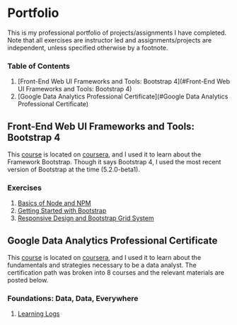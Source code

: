 # Portfolio
This is my professional portfolio of projects/assignments I have completed. Note that all exercises are instructor led and assignments/projects are independent, unless specified otherwise by a footnote.

### Table of Contents
1. [Front-End Web UI Frameworks and Tools: Bootstrap 4](#Front-End Web UI Frameworks and Tools: Bootstrap 4)
2. [Google Data Analytics Professional Certificate](#Google Data Analytics Professional Certificate)

## Front-End Web UI Frameworks and Tools: Bootstrap 4
This [course](https://www.coursera.org/learn/bootstrap-4/home/) is located on [coursera](https://www.coursera.org/), and I used it to learn about the Framework Bootstrap.  Though it says Bootstrap 4, I used the most recent version of Bootstrap at the time (5.2.0-beta1).

### Exercises
1. [Basics of Node and NPM](https://github.com/mizakiharuno/Portfolio/tree/main/FrontEndWebUIFramworksAndTools-Bootstrap4/Exercises/BasicsOfNodeAndNPM)
2. [Getting Started with Bootstrap](https://github.com/mizakiharuno/Portfolio/tree/main/FrontEndWebUIFramworksAndTools-Bootstrap4/Exercises/GettingStartedwithBootstrap)
3. [Responsive Design and Bootstrap Grid System](https://github.com/mizakiharuno/Portfolio/tree/main/FrontEndWebUIFramworksAndTools-Bootstrap4/Exercises/ResponsiveDesignAndBootstrapGridSystem)


## Google Data Analytics Professional Certificate
This [course](https://www.coursera.org/professional-certificates/google-data-analytics) is located on [coursera](https://www.coursera.org/), and I used it to learn about the fundamentals and strategies necessary to be a data analyst. The certification path was broken into 8 courses and the relevant materials are posted below.

### Foundations: Data, Data, Everywhere
1. [Learning Logs](https://github.com/mizakiharuno/Portfolio/tree/main/GoogleDataAnalyticsProfessionalCertificate/FoundationsDataDataEverywhere/LearningLogs)
